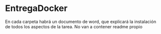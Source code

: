 # EntregaDocker

En cada carpeta habrá un documento de word, que explicará la instalación de todos los aspectos de la tarea. No van a contener readme propio
